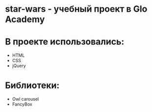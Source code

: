 # star-wars - учебный проект в Glo Academy

# В проекте использовались: 
- HTML
- CSS
- jQuery

# Библиотеки:
- Owl carousel
- FancyBox
